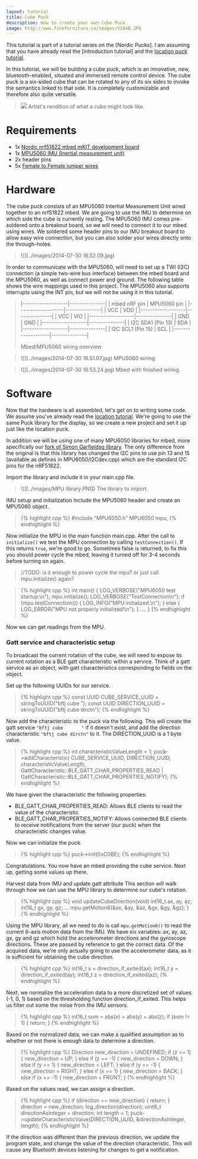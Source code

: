 ```yaml
---
layout: tutorial
title: Cube Puck
description: How to create your own Cube Puck
image: http://www.finefurniture.co/images/V184B.JPG
---
```


This tutorial is part of a tutorial series on the [Nordic Pucks].
I am assuming that you have already read the [introduction tutorial] and the [location puck tutorial](location.html).

In this tutorial, we will be building a cube puck, which is an innovative, new, bluetooth-enabled, situated and immersed remote control device.
The cube puck is a six-sided cube that can be rotated to any of its six sides to invoke the semantics linked to that side.
It is completely customizable and therefore also quite versatile.

> ![](http://www.finefurniture.co/images/V184B.JPG)
> Artist's rendition of what a cube might look like.

# Requirements
- 1x [Nordic nrf51822 mbed mKIT development board](https://mbed.org/platforms/Nordic-nRF51822/)
- 1x [MPU5060 IMU (Inertial measurement unit)](https://www.sparkfun.com/products/11028)
- 2x header pins
- 5x [Female to Female jumper wires](http://www.seeedstudio.com/depot/1-pin-dualfemale-jumper-wire-100mm-50pcs-pack-p-260.html?cPath=44_47)


# Hardware

The cube puck consists of an MPU5060 Intertial Measurement Unit wired together to an nrf51822 mbed.
We are going to use the IMU to determine on which side the cube is currently resting.
The MPU5060 IMU comes pre-soldered onto a breakout board, so we will need to connect it to our mbed using wires.
We soldered some header pins to our IMU breakout board to allow easy wire connection, but you can also solder your wires directly onto the through-holes.

> ![](../images/2014-07-30 16.52.09.jpg)

In order to communicate with the MPU5060, will need to set up a TWI (I2C) connection (a simple two-wire bus interface) between the mbed board and the MPU5060, as well as connect power and ground.
The following table shows the wire mappings used in this project.
The MPU5060 also supports interrupts using the INT pin, but we will not be using it in this tutorial.

> |-------------------|---------------|
> | mbed nRF pin      | MPU5060 pin   |
> |-------------------|---------------|
> | VCC               | VDD           |
> |-------------------|---------------|
> | VCC               | VIO           |
> |-------------------|---------------|
> | GND               | GND           |
> |-------------------|---------------|
> | I2C SDA1 (Pin 13) | SDA           |
> |-------------------|---------------|
> | I2C SCL1 (Pin 15) | SCL           |
> |-------------------|---------------|
>
> Mbed/MPU5060 wiring overview.

> ![](../images/2014-07-30 16.51.07.jpg)
> MPU5060 wiring.


> ![](../images/2014-07-30 16.53.24.jpg)
> Mbed with finished wiring.

# Software

Now that the hardware is all assembled, let's get on to writing some code.
We assume you've already read the [location tutorial](location.html).
We're going to use the same Puck library for the display, so we create a new project and set it up just like the location puck.

In addition we will be using one of many MPU6050 libraries for mbed, more specifically our [fork of Simon Garfieldsg library](http://mbed.org/teams/Nordic-Pucks/code/MPU6050/).
The only difference from the original is that this library has changed the I2C pins to use pin 13 and 15 (available as defines in MPU6050/I2Cdev.cpp) which are the standard I2C pins for the nRF51822.

Import the library and include it in your main.cpp file.

> ![](../images/MPU library.PNG)
> The library to import.

IMU setup and initialization
Include the MPU5060 header and create an MPU5060 object.

> {% highlight cpp %}
#include "MPU6050.h"
MPU6050 mpu;
{% endhighlight %}

Now initialize the MPU in the main function main.cpp.
After the call to `initialize()` we test the MPU connection by calling `testConnection()`.
If this returns `true`, we're good to go.
Sometimes false is returned, to fix this you should power cycle the mbed, leaving it turned off for 3-4 seconds before turning on again.

> //TODO: is it enough to power cycle the mpu? or just call mpu.initialize() again?

> {% highlight cpp %}
int main() {
    LOG_VERBOSE("MPU6050 test startup:\n");
    mpu.initialize();
    LOG_VERBOSE("TestConnection\n");
    if (mpu.testConnection()) {
        LOG_INFO("MPU initialized.\n");
    } else {
        LOG_ERROR("MPU not properly initialized!\n");
    }
    ....
}
{% endhighlight %}

Now we can get readings from the MPU.

### Gatt service and characteristic setup
To broadcast the current rotation of the cube, we will need to expose its current rotation as a BLE gatt characteristic within a service.
Think of a gatt service as an object, with gatt characteristics corresponding to fields on the object.

Set up the following UUIDs for our service.

> {% highlight cpp %}
const UUID CUBE_SERVICE_UUID = stringToUUID("bftj cube       ");
const UUID DIRECTION_UUID = stringToUUID("bftj cube dirctn");
{% endhighlight %}

Now add the characteristic to the puck via the following.
This will create the gatt service `"bftj cube       "` if it doesn't exist, and add the direction characteristic `"bftj cube dirctn"` to it. The DIRECTION_UUID is a 1 byte value.

> {% highlight cpp %}
int characteristicValueLength = 1;
puck->addCharacteristic(
        CUBE_SERVICE_UUID,
        DIRECTION_UUID,
        characteristicValueLength,
        GattCharacteristic::BLE_GATT_CHAR_PROPERTIES_READ | GattCharacteristic::BLE_GATT_CHAR_PROPERTIES_NOTIFY);
{% endhighlight %}

We have given the characteristic the following properties:

- BLE_GATT_CHAR_PROPERTIES_READ: Allows BLE clients to read the value of the characteristic
- BLE_GATT_CHAR_PROPERTIES_NOTIFY: Allows connected BLE clients to receive notifications from the server (our puck) when the characteristic changes value.

Now we can initialize the puck.

> {% highlight cpp %}
puck->init(0xC0BE);
{% endhighlight %}

Congratulations. You now have an mbed providing the cube service. Next up, getting some values up there.

Harvest data from IMU and update gatt attribute
This section will walk through how we can use the MPU library to determine our cube's rotation.

> {% highlight cpp %}
void updateCubeDirection(void) 
    int16_t ax, ay, az;
    int16_t gx, gy, gz;
...
    mpu.getMotion6(&ax, &ay, &az, &gx, &gy, &gz);
}
{% endhighlight %}

Using the MPU library, all we need to do is call `mpu.getMotion6()` to read the current 6-axis motion data from the IMU.
We have six variables: ax, ay, az, gx, gy and gz which hold the accelerometer directions and the gyroscope directions.
These are passed by reference to get the correct data.
Of the acquired data, we're only actually going to use the accelerometer data, as it is sufficient for obtaining the cube direction.

> {% highlight cpp %}
int16_t x = direction_if_exited(ax);
int16_t y = direction_if_exited(ay);
int16_t z = direction_if_exited(az);
{% endhighlight %}

Next, we normalize the acceleration data to a more discretized set of values (-1, 0, 1) based on the thresholding function direction_if_exited.
This helps us filter out some the noise from the IMU sensors.

> {% highlight cpp %}
int16_t sum = abs(x) + abs(y) + abs(z);
if (sum != 1) {
    return;
}
{% endhighlight %}

Based on the normalized data, we can make a qualified assumption as to whether or not there is enough data to determine a direction.

> {% highlight cpp %}
Direction new_direction = UNDEFINED;
if (z == 1) {
    new_direction = UP;
} else if (z == -1) {
    new_direction = DOWN;
} else if (y == 1) {
    new_direction = LEFT;
} else if (y == -1) {
    new_direction = RIGHT;
} else if (x == 1) {
    new_direction = BACK;
} else if (x == -1) {
    new_direction = FRONT;
}
{% endhighlight %}

Based on the values read, we can assign a direction.

> {% highlight cpp %}
if (direction == new_direction) {
    return;
}
direction = new_direction;
log_direction(direction);
uint8_t directionAsInteger = direction;
int length = 1;
puck->updateCharacteristicValue(DIRECTION_UUID, &directionAsInteger, length);
{% endhighlight %}

If the direction was different than the previous direction, we update the program state, and change the value of the direction characteristic.
This will cause any Bluetooth devices listening for changes to get a notification.
